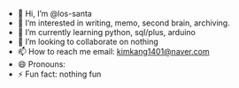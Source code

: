 - 👋 Hi, I’m @los-santa
- 👀 I’m interested in writing, memo, second brain, archiving. 
- 🌱 I’m currently learning python, sql/plus, arduino
- 💞️ I’m looking to collaborate on nothing
- 📫 How to reach me email: kimkang1401@naver.com
- 😄 Pronouns: 
- ⚡ Fun fact: nothing fun

<!---
los-santa/los-santa is a ✨ special ✨ repository because its `README.md` (this file) appears on your GitHub profile.
You can click the Preview link to take a look at your changes.
--->
